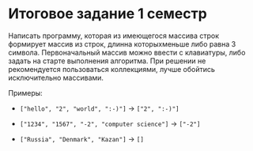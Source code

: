 # Итоговое задание 1 семестр #

Написать программу, которая из имеющегося массива строк формирует массив из строк, длинна которыхменьше либо равна 3 символа. Первоначальный массив можно ввести с клавиатуры, либо задать на старте выполнения алгоритма. При решении не рекомендуется пользоваться коллекциями, лучше обойтись исключительно массивами.

Примеры:

* ``` ["hello", "2", "world", ":-)"] ``` -> ``` ["2", ":-)"] ```

* ``` ["1234", "1567", "-2", "computer science"] ``` -> ``` ["-2"] ```

* ``` ["Russia", "Denmark", "Kazan"] ``` -> ``` [] ```